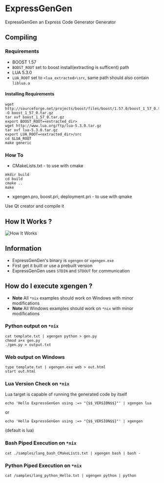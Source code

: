 # ExpressGenGen
ExpressGenGen an Express Code Generator Generator

## Compiling

### Requirements
* BOOST 1.57
* `BOOST_ROOT` set to boost install(extracting is sufficent) path 
* LUA 5.3.0
* `LUA_ROOT` set to `<lua_extracted>\src`, same path should also contain `liblua.a`

#### Installing Requirements

```
wget http://sourceforge.net/projects/boost/files/boost/1.57.0/boost_1_57_0.tar.gz/download -O boost_1_57_0.tar.gz
tar xvf boost_1_57_0.tar.gz 
export BOOST_ROOT=<extracted_dir>
wget http://www.lua.org/ftp/lua-5.3.0.tar.gz
tar xvf lua-5.3.0.tar.gz
export LUA_ROOT=<extracted_dir>/src
cd $LUA_ROOT 
make generic
```

### How To

* CMakeLists.txt - to use with cmake

```
mkdir build 
cd build 
cmake ..
make
```
* xgengen.pro, boost.pri, deployment.pri - to use with qmake

Use Qt creator and compile it

## How It Works ?
![How It Works](http://lookpic.com/O/i2/1887/XPbfhaFj.png "How It Works")

## Information

* ExpressGenGen's binary is `xgengen` or `xgengen.exe`
* First get it built or use a prebuilt version
* ExpressGenGen uses `STDIN` and `STDOUT` for communication

## How do I execute xgengen ?

* **Note** All `*nix` examples should work on Windows with minor modifications 
* **Note** All Windows examples should work on `*nix` with minor modifications 

### Python output on `*nix`

```
cat template.txt | xgengen python > gen.py
chmod a+x gen.py
./gen.py > output.txt
```

### Web output on Windows

```
type template.txt | xgengen.exe web > out.html
start out.html
```

### Lua Version Check on `*nix`

Lua target is capable of running the generated code by itself 

```
echo 'Hello ExpressGenGen using :=> "{$$_VERSION$$}"' | xgengen lua
```
or 
```
echo 'Hello ExpressGenGen using :=> "{$$_VERSION$$}"' | xgengen
```
(default is lua)

### Bash Piped Execution on `*nix`

```
cat ./samples/lang_bash_CMakeLists.txt | xgengen bash | bash -
```

### Python Piped Execution on `*nix`

```
cat /samples/lang_python_Hello.txt | xgengen python | python
```
